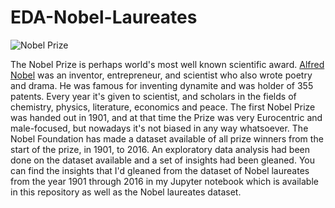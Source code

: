 # EDA-Nobel-Laureates
![Nobel Prize](https://www.svd.se/mer/om/nobelliterature/img/smallimg/nobel.png)
<p>The Nobel Prize is perhaps world's most well known scientific award. <a href="https://www.nobelprize.org/alfred-nobel/">Alfred Nobel</a> was an inventor, entrepreneur, and scientist who also wrote poetry and drama. He was famous for inventing dynamite and was holder of 355 patents. Every year it's given to scientist, and scholars in the fields of chemistry, physics, literature, economics and peace. The first Nobel Prize was handed out in 1901, and at that time the Prize was very Eurocentric and male-focused, but nowadays it's not biased in any way whatsoever. The Nobel Foundation has made a dataset available of all prize winners from the start of the prize, in 1901, to 2016. An exploratory data analysis had been done on the dataset available and a set of insights had been gleaned. You can find the insights that I'd gleaned from the dataset of Nobel laureates from the year 1901 through 2016 in my Jupyter notebook which is available in this repository as well as the Nobel laureates dataset.</p>

